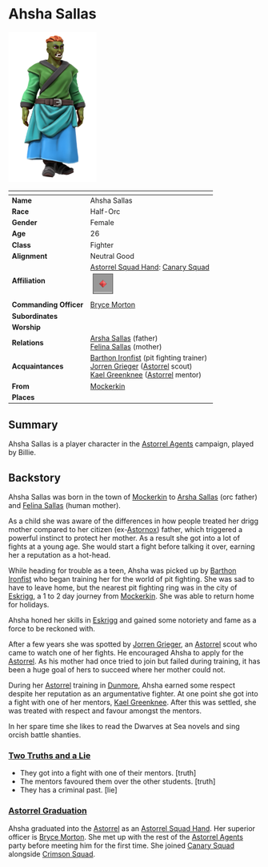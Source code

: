 # Ahsha Sallas

<img src="../../images/people/ahsha-sallas.png" height="300" />

| []() | |
| --- | --- |
| **Name** | Ahsha Sallas |
| **Race** | Half-Orc |
| **Gender** | Female |
| **Age** | 26 |
| **Class** | Fighter |
| **Alignment** | Neutral Good |
| **Affiliation** | [Astorrel Squad Hand](../civilisations/kingdom-of-astor/organisations/astorrel/ranks/2-squad-hand.md): [Canary Squad](../civilisations/kingdom-of-astor/organisations/astorrel/squads/canary.md)<br /><img src="../../images/ranks/astorrel-2-squad-hand.png" height="50" /> |
| **Commanding Officer** | [Bryce Morton](bryce-morton.md) |
| **Subordinates** | |
| **Worship** | |
| **Relations** | [Arsha Sallas](arsha-sallas.md) (father)<br />[Felina Sallas](felina-sallas.md) (mother) |
| **Acquaintances** | [Barthon Ironfist](barthon-ironfist.md) (pit fighting trainer)<br />[Jorren Grieger](jorren-grieger.md) ([Astorrel](../civilisations/kingdom-of-astor/organisations/astorrel/README.md) scout)<br />[Kael Greenknee](kael-greenknee.md) ([Astorrel](../civilisations/kingdom-of-astor/organisations/astorrel/README.md) mentor) |
| **From** | [Mockerkin](../civilisations/kingdom-of-astor/settlements/mockerkin.md)  |
| **Places** | |

## Summary

Ahsha Sallas is a player character in the [Astorrel Agents](../../campaigns/astorrel-agents/README.md) campaign, played by Billie.

## Backstory

Ahsha Sallas was born in the town of [Mockerkin](../civilisations/kingdom-of-astor/settlements/mockerkin.md) to [Arsha Sallas](arsha-sallas.md) (orc father) and [Felina Sallas](felina-sallas.md) (human mother).

As a child she was aware of the differences in how people treated her drigg mother compared to her citizen (ex-[Astornox](../civilisations/kingdom-of-astor/organisations/astornox/README.md)) father, which triggered a powerful instinct to protect her mother. As a result she got into a lot of fights at a young age. She would start a fight before talking it over, earning her a reputation as a hot-head.

While heading for trouble as a teen, Ahsha was picked up by [Barthon Ironfist](barthon-ironfist.md) who began training her for the world of pit fighting. She was sad to have to leave home, but the nearest pit fighting ring was in the city of [Eskrigg](../civilisations/kingdom-of-astor/settlements/eskrigg.md), a 1 to 2 day journey from [Mockerkin](../civilisations/kingdom-of-astor/settlements/mockerkin.md). She was able to return home for holidays.

Ahsha honed her skills in [Eskrigg](../civilisations/kingdom-of-astor/settlements/eskrigg.md) and gained some notoriety and fame as a force to be reckoned with.

After a few years she was spotted by [Jorren Grieger](jorren-grieger.md), an [Astorrel](../civilisations/kingdom-of-astor/organisations/astorrel/README.md) scout who came to watch one of her fights. He encouraged Ahsha to apply for the [Astorrel](../civilisations/kingdom-of-astor/organisations/astorrel/README.md). As his mother had once tried to join but failed during training, it has been a huge goal of hers to succeed where her mother could not.

During her [Astorrel](../civilisations/kingdom-of-astor/organisations/astorrel/README.md) training in [Dunmore](../civilisations/kingdom-of-astor/settlements/dunmore.md), Ahsha earned some respect despite her reputation as an argumentative fighter. At one point she got into a fight with one of her mentors, [Kael Greenknee](kael-greenknee.md). After this was settled, she was treated with respect and favour amongst the mentors.

In her spare time she likes to read the Dwarves at Sea novels and sing orcish battle shanties.

### [Two Truths and a Lie](../../campaigns/astorrel-agents/two-truths-and-a-lie.md)

- They got into a fight with one of their mentors. [truth]
- The mentors favoured them over the other students. [truth]
- They has a criminal past. [lie]

### [Astorrel Graduation](../../campaigns/astorrel-agents/storylines/astorrel-graduation.md)

Ahsha graduated into the [Astorrel](../civilisations/kingdom-of-astor/organisations/astorrel/README.md) as an [Astorrel Squad Hand](../civilisations/kingdom-of-astor/organisations/astorrel/ranks/2-squad-hand.md). Her superior officer is [Bryce Morton](bryce-morton.md). She met up with the rest of the [Astorrel Agents](../../campaigns/astorrel-agents/README.md) party before meeting him for the first time. She joined [Canary Squad](../civilisations/kingdom-of-astor/organisations/astorrel/squads/canary.md) alongside [Crimson Squad](../civilisations/kingdom-of-astor/organisations/astorrel/squads/ruby.md).
